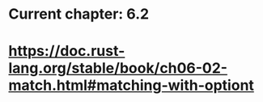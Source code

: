 # Current chapter: 6.2

# https://doc.rust-lang.org/stable/book/ch06-02-match.html#matching-with-optiont
